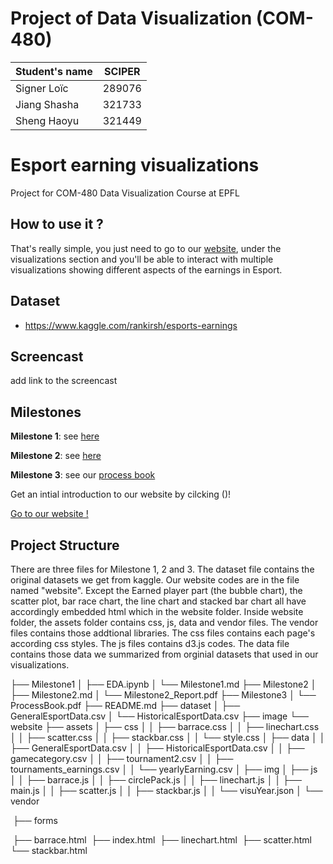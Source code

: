 # Project of Data Visualization (COM-480)

| Student's name | SCIPER |
| -------------- | ------ |
| Signer Loïc | 289076 |
| Jiang Shasha | 321733 |
| Sheng Haoyu | 321449 |


# Esport earning visualizations
Project for COM-480 Data Visualization Course at EPFL

## How to use it ?
That's really simple, you just need to go to our [website](https://com-480-data-visualization.github.io/data-visualization-project-2021-shl/website/), under the visualizations section and you'll be able to interact with multiple visualizations showing different aspects of the earnings in Esport.

## Dataset

- https://www.kaggle.com/rankirsh/esports-earnings

## Screencast

add link to the screencast

## Milestones
**Milestone 1**:
see [here](Milestone1/Milestone1.md)

**Milestone 2**:
see [here](Milestone2/Milestone2.md)

**Milestone 3**:
see our [process book](Milestone3/ProgressBook.pdf)

Get an intial introduction to our website by cilcking ()!

[Go to our website !](https://com-480-data-visualization.github.io/data-visualization-project-2021-shl/website/)

## Project Structure

There are three files for Milestone 1, 2 and 3. The dataset file contains the original datasets we get from kaggle. Our website codes are in the file named "website". Except the Earned player part (the bubble chart), the scatter plot, bar race chart, the line chart and stacked bar chart all have accordingly embedded html which in the website folder.  Inside website folder, the assets folder contains css, js, data and vendor files. The vendor files contains those addtional libraries. The css files contains each page's according css styles. The js files contains d3.js codes. The data file contains those data we summarized from orginial datasets that used in our visualizations. 

├── Milestone1
│   ├── EDA.ipynb
│   └── Milestone1.md
├── Milestone2
│   ├── Milestone2.md
│   └── Milestone2_Report.pdf
├── Milestone3
│   └── ProcessBook.pdf
├── README.md
├── dataset
│   ├── GeneralEsportData.csv
│   └── HistoricalEsportData.csv
├── image
└── website
    ├── assets
    │   ├── css
    │   │   ├── barrace.css
    │   │   ├── linechart.css
    │   │   ├── scatter.css
    │   │   ├── stackbar.css
    │   │   └── style.css
    │   ├── data
    │   │   ├── GeneralEsportData.csv
    │   │   ├── HistoricalEsportData.csv
    │   │   ├── gamecategory.csv
    │   │   ├── tournament2.csv
    │   │   ├── tournaments_earnings.csv
    │   │   └── yearlyEarning.csv 
    │   ├── img
    │   ├── js
    │   │   ├── barrace.js
    │   │   ├── circlePack.js
    │   │   ├── linechart.js
    │   │   ├── main.js
    │   │   ├── scatter.js
    │   │   ├── stackbar.js
    │   │   └── visuYear.json
    │   └── vendor

​    ├── forms    

​    ├── barrace.html
​    ├── index.html
​    ├── linechart.html
​    ├── scatter.html
​    └── stackbar.html